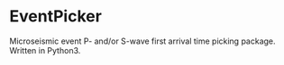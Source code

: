 # EventPicker
Microseismic event P- and/or S-wave first arrival time picking package. Written in Python3. 
